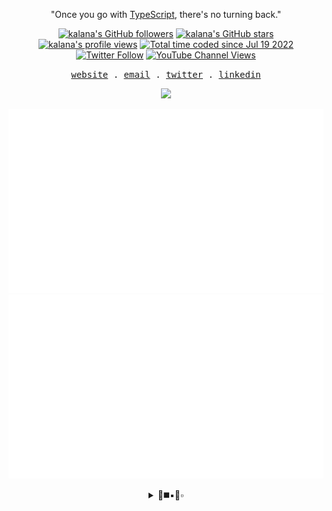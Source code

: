 <!--[github profile card](https://readme-cards.vercel.app/profile-card?name=kalanakt&subtitle=FRONT%20END%20DEVELOPER)
-->

<p align="center">"Once you go with <a href="https://github.com/microsoft/TypeScript">TypeScript</a>, there's no turning back."</p>
<p align="center">
<a title="kalana's GitHub followers " href="https://github.com/kalanakt" ><img src="https://img.shields.io/github/followers/kalanakt?style=social" alt="kalana's GitHub followers"></a>
<a title="GitHub stars " href="https://github.com/kalanakt" ><img src="https://img.shields.io/github/stars/kalanakt?style=social" alt="kalana's GitHub stars "></a>
<a title="kalana's profile views " href="https://github.com/kalanakt" ><img src="https://komarev.com/ghpvc/?username=kalanakt&label=Profile%20views" alt="kalana's profile views"></a>
<a title="kalana's wakatime stats" href="https://wakatime.com/@02730fe5-73e8-4bcc-8539-6b00eeae1e15"><img src="https://wakatime.com/badge/user/02730fe5-73e8-4bcc-8539-6b00eeae1e15.svg" alt="Total time coded since Jul 19 2022" /></a>
<a title="Twitter Follow" href="https://twitter.com/kalanakt__" ><img alt="Twitter Follow" src="https://img.shields.io/twitter/follow/DevVibeX?label=follow&style=social"></a>
<a title="YouTube Channel Views" href="https://bit.ly/iamktyoutube" ><img alt="YouTube Channel Views" src="https://img.shields.io/youtube/channel/views/UC6LqyY4t6lYLBb1iQxxiL3Q?style=social"></a>
</p>

<p align="center">
  <samp>
    <a href="http://kalanakt.vercel.app/">website</a> .
    <a href="mailto:e19198@eng.pdn.ac.lk">email</a> .
    <a href="https://twitter.com/kalanakt__">twitter</a> .
    <a href="https://www.linkedin.com/in/kalanakt">linkedin</a>
  </samp>
</p>
 
<p align="center">
  <a href="https://skillicons.dev">
    <img src="https://skillicons.dev/icons?i=astro,docker,figma,flutter,go,kotlin,mongodb,nextjs,nodejs,nuxtjs,py,react,remix,rust,solidjs,svelte,tailwind,ts,vite,vue&perline=10" />
  </a>
</p>

<p align="center">
  <img src="https://github.com/kalanakt/kalanakt/blob/main/generated/overview.svg#gh-dark-mode-only" alt="GitHub Statistics Card" title="GitHub Statistics"/>
  <img src="https://github.com/kalanakt/kalanakt/blob/main/generated/languages.svg#gh-dark-mode-only" alt="Used Languages Card" title="Used Languages"/>
</p>

<!-- 
<p align="center">
  <img src="https://github-readme-streak-stats.herokuapp.com?user=kalanakt&theme=transparent" alt="GitHub Streak Card" title="Kalanakt's GitHub Streak"/>
</p>
<div align="center">
<picture>
  <source
    srcset="https://github-readme-stats.vercel.app/api?username=kalanakt&rank_icon=github&show_icons=true&theme=github_dark_dimmed"
    media="(prefers-color-scheme: dark)"
  />
  <source
    srcset="https://github-readme-stats.vercel.app/api?username=kalanakt&rank_icon=github&show_icons=true&theme=github_dark_dimmed"
    media="(prefers-color-scheme: light), (prefers-color-scheme: no-preference)"
  />
  <img src="https://github-readme-stats.vercel.app/api?username=kalanakt&rank_icon=github&show_icons=true&theme=github_dark_dimmed" />
</picture>
</div> -->

<div align="center">
<details>
  <summary>🔘◼️▪️🔷▫️</summary>

  <br/>
  <h1><i>You just crack the code!</i></h1>
  <img src="https://wakatime.com/share/@codexo/cde17da4-aada-449f-9972-5d2f2e0d2cdb.svg" width="400px" alt="kalanakt wakatime lang stats"/>
  <img src="https://wakatime.com/share/@codexo/6adc7ab8-81b2-4448-88e3-0c5cc1967f27.svg" width="400px" alt="kalanakt wakatime cording stats"/>
  <img src="https://wakatime.com/share/@codexo/95a9ac23-f28e-499e-ba72-477f21d8bb40.svg" width="400px" alt="kalanakt wakatime editor stats"/>
  <img src="https://wakatime.com/share/@codexo/f9416644-00e3-41df-a593-2ae3ddae0256.svg" width="400px" alt="kalanakt wakatime os stats"/>
  <img src="https://wakatime.com/share/@codexo/2a2224a9-e183-40a0-94c8-63b49d292d77.svg" width="400px" alt="kalanakt wakatime debug stats"/>
</details>
</div>
    
<!--  <p align="center">
  <img src="https://count.getloli.com/get/@:kalanakt" alt=":kalanakt" />
</p>  -->
<!-- Edit here -->

<!--
| [![github repo card](https://readme-cards.vercel.app/repo-card?name=kalanakt&repo=All-Url-Uploader)](https://github.com/kalanakt/All-Url-Uploader) |  [![github repo card](https://readme-cards.vercel.app/repo-card?name=kalanakt&repo=buymeacoffee)](https://github.com/kalanakt/buymeacoffee)  |
|---|---|
| ![github repo card](https://readme-cards.vercel.app/repo-card?name=kalanakt&repo=github-readme-cards)  | ![github repo card](https://readme-cards.vercel.app/repo-card?name=kalanakt&repo=nuxtailwind )  |
|  ![github repo card](https://readme-cards.vercel.app/repo-card?name=kalanakt&repo=cv-site  ) |  ![github repo card](https://readme-cards.vercel.app/repo-card?name=kalanakt&repo=react-svg-icons) | 
-->



